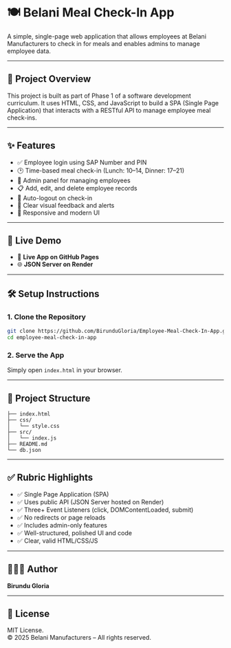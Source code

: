 # 🍽️ Belani Meal Check-In App

A simple, single-page web application that allows employees at Belani Manufacturers to check in for meals and enables admins to manage employee data.

---

## 🧩 Project Overview

This project is built as part of Phase 1 of a software development curriculum. It uses HTML, CSS, and JavaScript to build a SPA (Single Page Application) that interacts with a RESTful API to manage employee meal check-ins.

---

## ✨ Features

- ✅ Employee login using SAP Number and PIN  
- 🕑 Time-based meal check-in (Lunch: 10–14, Dinner: 17–21)  
- 🔐 Admin panel for managing employees  
- 📋 Add, edit, and delete employee records  
- 🚪 Auto-logout on check-in  
- 🧠 Clear visual feedback and alerts  
- 🎨 Responsive and modern UI  

---

## 🚀 Live Demo

- 🔗 **Live App on GitHub Pages**  
- 🌐 **JSON Server on Render**  

---

## 🛠️ Setup Instructions

### 1. Clone the Repository

```bash
git clone https://github.com/BirunduGloria/Employee-Meal-Check-In-App.git
cd employee-meal-check-in-app
```

### 2. Serve the App

Simply open `index.html` in your browser.

---

## 📂 Project Structure

```
├── index.html
├── css/
│   └── style.css
├── src/
│   └── index.js
├── README.md
└── db.json
```

---

## ✅ Rubric Highlights

- ✅ Single Page Application (SPA)  
- ✅ Uses public API (JSON Server hosted on Render)  
- ✅ Three+ Event Listeners (click, DOMContentLoaded, submit)  
- ✅ No redirects or page reloads  
- ✅ Includes admin-only features  
- ✅ Well-structured, polished UI and code  
- ✅ Clear, valid HTML/CSS/JS  

---

## 👩🏽‍💻 Author

**Birundu Gloria**

---

## 📃 License

MIT License.  
© 2025 Belani Manufacturers – All rights reserved.

